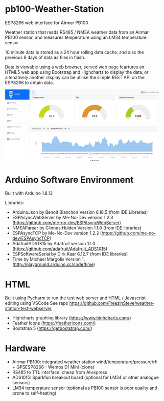 # pb100-Weather-Station
ESP8266 web interface for Airmar PB100

Weather station that reads RS485 / NMEA weather data from an Airmar PB100 sensor, and measures temperature using an LM34 temperature sensor

10 minute data is stored as a 24 hour rolling data cache, and also the previous 6 days of data as files in flash.

Data is viewable using a web browser, served web page feartures an HTML5 web app using Bootstrap and Highcharts to display the data, or altenatively another display can be utilise the simple REST API on the ESP8266 to obtain data. 

<img src="images/summary_page.jpg">


# Arduino Software Environment

Built with Arduino 1.8.13

Libraries:
 - ArduinoJson by Benoit Blanchon Version 6.18.5 (from IDE Libraries)
 - ESPAsyncWebServer by Me-No-Dev version 1.2.3 (https://github.com/me-no-dev/ESPAsyncWebServer)
 - NMEAParser by Glinnes Hulden Version 1.1.0 (from IDE libraries)
 - ESPAsyncTCP by Me-No-Dev version 1.2.2 (https://github.com/me-no-dev/ESPAsyncTCP)
 - AdafruitADS1X15 by Adafruit version 1.1.0 (https://github.com/adafruit/Adafruit_ADS1X15)
 - ESPSoftwareSerial by Dirk Kaar 6.12.7 (from IDE libraries)
 - Time by Michael Margolis Version 1. (http://playground.arduino.cc/code/time)

# HTML

Built using Pycharm to run the test web server and HTML / Javascript editing using VSCode 
See repo https://github.com/FreezinSteve/weather-station-test-webserver
 - Highcharts graphing library (https://www.highcharts.com/)
 - Feather Icons (https://feathericons.com/)
 - Bootstrap 5 (https://getbootstrap.com/)
 
# Hardware 

 - Airmar PB100: integrated weather station wind/temperature/pressure/rh + GPSESP8266 - Wemos D1 Mini (clone)
 - RS485 to TTL interface: cheap from Aliexpress
 - ADS1015: Sparkfun breakout board (optional for LM34 or other analogue sensors)
 - LM34 temperature sensor (optional as PB100 sensor is poor quality and prone to self-heating) 

